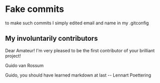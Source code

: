 # Fake commits

to make such commits I simply edited email and name in my .gitconfig

## My involuntarily contributors

Dear Amateur! I'm very pleased to be the first contributor of your brilliant project!

Guido van Rossum


Guido, you should have learned markdown at last -- Lennart Poettering

